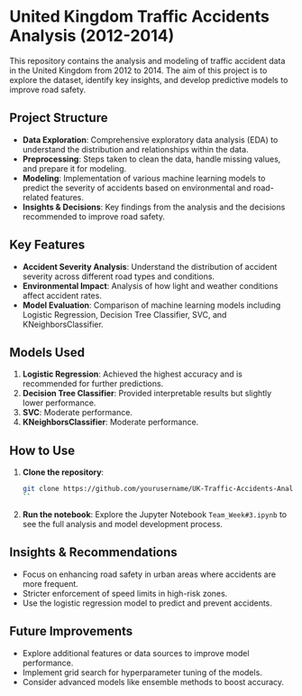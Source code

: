 # United Kingdom Traffic Accidents Analysis (2012-2014)

This repository contains the analysis and modeling of traffic accident data in the United Kingdom from 2012 to 2014. The aim of this project is to explore the dataset, identify key insights, and develop predictive models to improve road safety.

## Project Structure

- **Data Exploration**: Comprehensive exploratory data analysis (EDA) to understand the distribution and relationships within the data.
- **Preprocessing**: Steps taken to clean the data, handle missing values, and prepare it for modeling.
- **Modeling**: Implementation of various machine learning models to predict the severity of accidents based on environmental and road-related features.
- **Insights & Decisions**: Key findings from the analysis and the decisions recommended to improve road safety.

## Key Features

- **Accident Severity Analysis**: Understand the distribution of accident severity across different road types and conditions.
- **Environmental Impact**: Analysis of how light and weather conditions affect accident rates.
- **Model Evaluation**: Comparison of machine learning models including Logistic Regression, Decision Tree Classifier, SVC, and KNeighborsClassifier.

## Models Used

1. **Logistic Regression**: Achieved the highest accuracy and is recommended for further predictions.
2. **Decision Tree Classifier**: Provided interpretable results but slightly lower performance.
3. **SVC**: Moderate performance.
4. **KNeighborsClassifier**: Moderate performance.

## How to Use

1. **Clone the repository**: 
    ```bash
    git clone https://github.com/yourusername/UK-Traffic-Accidents-Analysis.git
    ``
2. **Run the notebook**: Explore the Jupyter Notebook `Team_Week#3.ipynb` to see the full analysis and model development process.

## Insights & Recommendations

- Focus on enhancing road safety in urban areas where accidents are more frequent.
- Stricter enforcement of speed limits in high-risk zones.
- Use the logistic regression model to predict and prevent accidents.

## Future Improvements

- Explore additional features or data sources to improve model performance.
- Implement grid search for hyperparameter tuning of the models.
- Consider advanced models like ensemble methods to boost accuracy.
